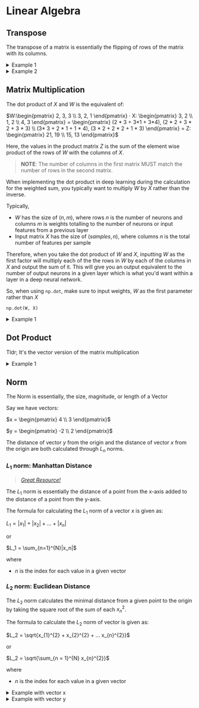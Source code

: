 # Linear Algebra

## Transpose

The transpose of a matrix is essentially the flipping of rows of the matrix with its columns.

<details>
<summary> Example 1 </summary>

Given the matrix $X$


$X = \begin{pmatrix} 2, 3 \\ 3, 2 \\ 5, 1 \\ 4, 2 \end{pmatrix}$


the tranpose of it is:


$X^T = \begin{pmatrix} 2, 3, 5, 4 \\ 3, 2, 1, 2 \end{pmatrix} $


</details>
<details>
<summary> Example 2 </summary>

Given the matrix $Y$


$Y = \begin{pmatrix}1, 2, 3 \\ 4, 5, 6 \\ 7, 8, 9 \\ 10, 11, 12 \end{pmatrix}$


the tranpose is given as:


$Y^T = \begin{pmatrix} 1, 4, 7, 10 \\ 2, 5, 8, 11 \\ 3, 6, 9, 12\end{pmatrix}$


</details>

## Matrix Multiplication

The dot product of $X$ and $W$ is the equivalent of:

$W:\begin{pmatrix} 2, 3, 3 \\ 3, 2, 1 \end{pmatrix} · X: \begin{pmatrix} 3, 2 \\ 1, 2 \\ 4, 3 \end{pmatrix} = \begin{pmatrix} (2 * 3 + 3*1 + 3*4), (2 * 2 + 3 * 2 + 3 * 3) \\ (3* 3 + 2 * 1 + 1 * 4), (3 * 2 + 2 * 2 + 1 * 3) \end{pmatrix} = Z: \begin{pmatrix} 21, 19 \\ 15, 13 \end{pmatrix}$

Here, the values in the product matrix $Z$ is the sum of the element wise product of the rows of $W$ with the columns of $X$.

>**NOTE**: The number of columns in the first matrix MUST match the number of rows in the second matrix.

When implementing the dot product in deep learning  during the calculation for the weighted sum, you typically want to multiply $W$ by $X$ rather than the inverse.

Typically,

- $W$ has the size of $(n,m)$, where rows $n$ is the number of neurons and columns $m$ is weights totalling to the number of neurons or input features from a previous layer
- Input matrix $X$ has the size of $(samples, n)$, where columns $n$ is the total number of features per sample

Therefore, when you take the dot product of $W$ and $X$, inputting $W$ as the first factor will multiply each of the the rows in $W$ by each of the columns in $X$ and output the sum of it. This will give you an output equivalent to the number of output neurons in a given layer which is what you'd want within a layer in a deep neural network. 

So, when using `np.dot`, make sure to input weights, $W$ as the first parameter rather than $X$

`np.dot(W, X)`


<details>
<summary> Example 1 </summary>

Given matrices

$A = \begin{pmatrix} 1, 2, 3 \\ 4, 5, 6 \end{pmatrix}$
$B = \begin{pmatrix} 7, 8 \\ 9, 10 \\ 11, 12 \end{pmatrix}$

the dot product ($Z$) of $A$ and $B$ is:

$\begin{pmatrix} (1 * 7 + 2 * 9 + 3 * 11), (1 * 8 + 2 * 10 + 3 * 12) \\ (4 * 7 + 5 * 9 + 6 * 11), (4 * 8 + 5 * 10 + 6 * 12)\end{pmatrix}$

$\begin{pmatrix} (7 + 18 + 33), (8 + 20 + 36) \\ (28 + 45 + 66), (32 + 50 + 72) \end{pmatrix}$

$Z:\begin{pmatrix} (58), (64) \\ (139), (154) \end{pmatrix}$

</details>

## Dot Product

Tldr; It's the vector version of the matrix multiplication

<details> 
<summary> Example 1</summary>

Given matrices

$x = [2 , 3,  5]$

$w = [1, 4, 6]$

and computed the dot product as $\vec{x} • \vec{w}$, we'd do:

$\begin{pmatrix} 2 \\ 3 \\ 5 \end{pmatrix} • \begin{pmatrix} 1 & 4 & 6 \end{pmatrix}$ 


which will ultimately equal:

$(2 * 1) + (3 * 4) + (6 * 5) = 2 + 12 + 30 = 44$

</details>

## Norm

The Norm is essentially, the size, magnitude, or length of a Vector

Say we have vectors:

$x = \begin{pmatrix} 4 \\ 3 \end{pmatrix}$

$y = \begin{pmatrix} -2 \\ 2 \end{pmatrix}$

The distance of vector $y$ from the origin and the distance of vector $x$ from the origin are both calculated through $L_n$ norms.

### $L_1$ norm: Manhattan Distance

> [_Great Resource!_](https://www.youtube.com/watch?v=FiSy6zWDfiA)

The $L_1$ norm is essentially the distance of a point from the x-axis added to the distance of a point from the y-axis.

The formula for calculating the $L_1$ norm of a vector $x$ is given as:

$L_1 = |x_1| + |x_2| + ... + |x_n|$

or 

$L_1 = \sum_{n=1}^{N}|x_n|$

where
- $n$ is the index for each value in a given vector


### $L_2$ norm: Euclidean Distance

The $L_2$ norm calculates the minimal distance from a given point to the origin by taking the square root of the sum of each $x_n^2$.

The formula to calculate the $L_2$ norm of vector is given as:

$L_2 = \sqrt{x_{1}^{2} + x_{2}^{2} + ... x_{n}^{2}}$

or 

$L_2 = \sqrt{\sum_{n = 1}^{N} x_{n}^{2}}$

where
- $n$ is the index for each value in a given vector

<details> <summary> Example with vector x </summary>

For vector $x$, the $L_2$ norm would be:

$L_2 = \sqrt{4^{2} + 3^{2}}$

$L_2 = \sqrt{16 + 9}$

$L_2 = \sqrt{25}$

$L_2 = 5$
</details>

<details> <summary> Example with vector y </summary>

For vector $y$, the $L_2$ norm woudl be:

$L_2 = \sqrt{-2^{2} + 2^{2}}$

$L_2 = \sqrt{4 + 4}$

$L_2 = \sqrt{8}$

$L_2 = 2\sqrt{2} ≈ 2.83